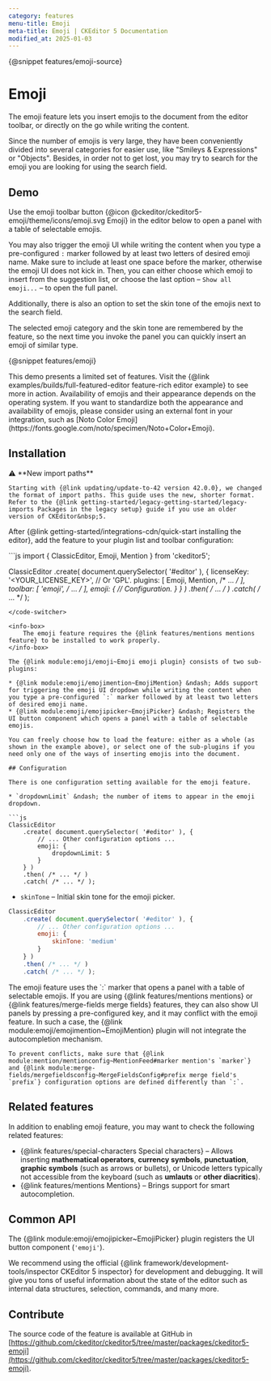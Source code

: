 ```yaml
---
category: features
menu-title: Emoji
meta-title: Emoji | CKEditor 5 Documentation
modified_at: 2025-01-03
---
```


{@snippet features/emoji-source}

# Emoji

The emoji feature lets you insert emojis to the document from the editor toolbar, or directly on the go while writing the content.

Since the number of emojis is very large, they have been conveniently divided into several categories for easier use, like "Smileys & Expressions" or "Objects". Besides, in order not to get lost, you may try to search for the emoji you are looking for using the search field.

## Demo

Use the emoji toolbar button {@icon @ckeditor/ckeditor5-emoji/theme/icons/emoji.svg Emoji} in the editor below to open a panel with a table of selectable emojis.

You may also trigger the emoji UI while writing the content when you type a pre-configured `:` marker followed by at least two letters of desired emoji name. Make sure to include at least one space before the marker, otherwise the emoji UI does not kick in. Then, you can either choose which emoji to insert from the suggestion list, or choose the last option &ndash; `Show all emoji...` &ndash; to open the full panel.

Additionally, there is also an option to set the skin tone of the emojis next to the search field.

The selected emoji category and the skin tone are remembered by the feature, so the next time you invoke the panel you can quickly insert an emoji of similar type.

{@snippet features/emoji}

<info-box info>
	This demo presents a limited set of features. Visit the {@link examples/builds/full-featured-editor feature-rich editor example} to see more in action.
</info-box>

<info-box warning>
	Availability of emojis and their appearance depends on the operating system. If you want to standardize both the appearance and availability of emojis, please consider using an external font in your integration, such as [Noto Color Emoji](https://fonts.google.com/noto/specimen/Noto+Color+Emoji).
</info-box>

## Installation

<info-box info>
	⚠️ **New import paths**

	Starting with {@link updating/update-to-42 version 42.0.0}, we changed the format of import paths. This guide uses the new, shorter format. Refer to the {@link getting-started/legacy-getting-started/legacy-imports Packages in the legacy setup} guide if you use an older version of CKEditor&nbsp;5.
</info-box>

After {@link getting-started/integrations-cdn/quick-start installing the editor}, add the feature to your plugin list and toolbar configuration:

<code-switcher>
```js
import { ClassicEditor, Emoji, Mention } from 'ckeditor5';

ClassicEditor
	.create( document.querySelector( '#editor' ), {
		licenseKey: '<YOUR_LICENSE_KEY>', // Or 'GPL'.
		plugins: [ Emoji, Mention, /* ... */ ],
		toolbar: [ 'emoji', /* ... */ ],
		emoji: {
			// Configuration.
		}
	} )
	.then( /* ... */ )
	.catch( /* ... */ );
```
</code-switcher>

<info-box>
	The emoji feature requires the {@link features/mentions mentions feature} to be installed to work properly.
</info-box>

The {@link module:emoji/emoji~Emoji emoji plugin} consists of two sub-plugins:

* {@link module:emoji/emojimention~EmojiMention} &ndash; Adds support for triggering the emoji UI dropdown while writing the content when you type a pre-configured `:` marker followed by at least two letters of desired emoji name.
* {@link module:emoji/emojipicker~EmojiPicker} &ndash; Registers the UI button component which opens a panel with a table of selectable emojis.

You can freely choose how to load the feature: either as a whole (as shown in the example above), or select one of the sub-plugins if you need only one of the ways of inserting emojis into the document.

## Configuration

There is one configuration setting available for the emoji feature.

* `dropdownLimit` &ndash; the number of items to appear in the emoji dropdown.

```js
ClassicEditor
	.create( document.querySelector( '#editor' ), {
		// ... Other configuration options ...
		emoji: {
			dropdownLimit: 5
		}
	} )
	.then( /* ... */ )
	.catch( /* ... */ );
```

* `skinTone` &ndash; Initial skin tone for the emoji picker.

```js
ClassicEditor
	.create( document.querySelector( '#editor' ), {
		// ... Other configuration options ...
		emoji: {
			skinTone: 'medium'
		}
	} )
	.then( /* ... */ )
	.catch( /* ... */ );
```

<info-box info>
	The emoji feature uses the `:` marker that opens a panel with a table of selectable emojis. If you are using {@link features/mentions mentions} or {@link features/merge-fields merge fields} features, they can also show UI panels by pressing a pre-configured key, and it may conflict with the emoji feature. In such a case, the {@link module:emoji/emojimention~EmojiMention} plugin will not integrate the autocompletion mechanism.

	To prevent conflicts, make sure that {@link module:mention/mentionconfig~MentionFeed#marker mention's `marker`} and {@link module:merge-fields/mergefieldsconfig~MergeFieldsConfig#prefix merge field's `prefix`} configuration options are defined differently than `:`.
</info-box>

## Related features

In addition to enabling emoji feature, you may want to check the following related features:

* {@link features/special-characters Special characters} &ndash; Allows inserting **mathematical operators**, **currency symbols**, **punctuation**, **graphic symbols** (such as arrows or bullets), or Unicode letters typically not accessible from the keyboard (such as **umlauts** or **other diacritics**).
* {@link features/mentions Mentions} &ndash; Brings support for smart autocompletion.

## Common API

The {@link module:emoji/emojipicker~EmojiPicker} plugin registers the UI button component (`'emoji'`).

<info-box>
	We recommend using the official {@link framework/development-tools/inspector CKEditor&nbsp;5 inspector} for development and debugging. It will give you tons of useful information about the state of the editor such as internal data structures, selection, commands, and many more.
</info-box>

## Contribute

The source code of the feature is available at GitHub in [https://github.com/ckeditor/ckeditor5/tree/master/packages/ckeditor5-emoji](https://github.com/ckeditor/ckeditor5/tree/master/packages/ckeditor5-emoji).
